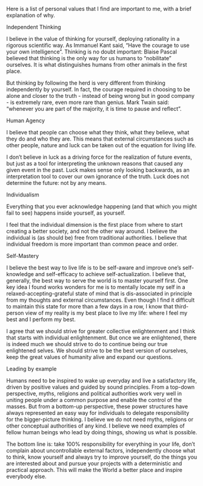 Here is a list of personal values that I find are important to me, with a brief explanation of why.

Independent Thinking

I believe in the value of thinking for yourself, deploying rationality in a rigorous scientific way.
As Immanuel Kant said, “Have the courage to use your own intelligence”.
Thinking is no doubt important: Blaise Pascal believed that thinking is the only way for us humans to “nobilitate” ourselves.
It is what distinguishes humans from other animals in the first place.

But thinking by following the herd is very different from thinking independently by yourself.
In fact, the courage required in choosing to be alone and closer to the truth - instead of being wrong but in good company - is extremely rare, even more rare than genius.
Mark Twain said: “whenever you are part of the majority, it is time to pause and reflect”.

Human Agency

I believe that people can choose what they think, what they believe, what they do and who they are.
This means that external circumstances such as other people, nature and luck can be taken out of the equation for living life.

I don’t believe in luck as a driving force for the realization of future events, but just as a tool for interpreting the unknown reasons that caused any given event in the past.
Luck makes sense only looking backwards, as an interpretation tool to cover our own ignorance of the truth.
Luck does not determine the future: not by any means.


Individualism

Everything that you ever acknowledge happening (and that which you might fail to see) happens inside yourself, as yourself.

I feel that the individual dimension is the first place from where to start creating a better society, and not the other way around.
I believe the individual is (as should be) free from traditional authorities.
I believe that individual freedom is more important than common peace and order.


Self-Mastery

I believe the best way to live life is to be self-aware and improve one’s self-knowledge and self-efficacy to achieve self-actualization.
I believe that, generally, the best way to serve the world is to master yourself first.
One key idea I found works wonders for me is to mentally locate my self in a relaxed-accepting-grateful state of mind that is dis-associated in principle from my thoughts and external circumstances.
Even though I find it difficult to maintain this state for more than a few days in a row, I know that third-person view of my reality is my best place to live my life: where I feel my best and I perform my best.

I agree that we should strive for greater collective enlightenment and I think that starts with individual enlightenment.
But once we are enlightened, there is indeed much we should strive to do to continue being our true enlightened selves.
We should strive to be the best version of ourselves, keep the great values of humanity alive and expand our questions.


Leading by example

Humans need to be inspired to wake up everyday and live a satisfactory life, driven by positive values and guided by sound principles.
From a top-down perspective, myths, religions and political authorities work very well in uniting people under a common purpose and enable the control of the masses.
But from a bottom-up perspective, these power structures have always represented an easy way for individuals to delegate responsibility for the bigger-picture thinking.
I believe we do not need myths, religions or other conceptual authorities of any kind.
I believe we need examples of fellow human beings who lead by doing things, showing us what is possible.

The bottom line is: take 100% responsibility for everything in your life, don’t complain about uncontrollable external factors, independently choose what to think, know yourself and always try to improve yourself, do the things you are interested about and pursue your projects with a deterministic and practical approach.
This will make the World a better place and inspire everybody else.
